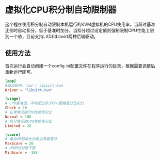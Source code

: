 # 虚拟化CPU积分制自动限制器

这个程序使用积分制自动限制本机运行的KVM虚拟机的CPU使用率，当超过基准比例时自动扣分，低于基准时加分，当扣分超过设定值则强制限制CPU性能上限到一个值，目前支持LXD和Libvirt两种后端驱动。


## 使用方法
首次运行会自动创建一个config.ini配置文件在程序运行的目录，根据需要调整后重新运行即可。

```ini
[app]
#驱动程序: lxd / libvirt-kvm
Driver = "libvirt-kvm"

[usage]
# CPU基准值，平均超过多少CPU使用百分比扣分
Check = 20
# 正常情况的CPU性能百分比
Normal = 100
# 负分情况的CPU性能百分比
Limited = 20

[score]
# 每台VM初始化分数以及最高分
MaxScore = 30
# VM积分分数下限
MinScore = -168
```
